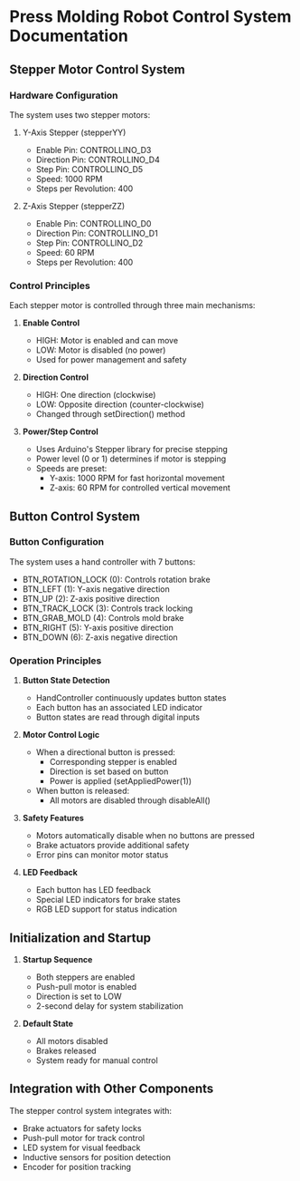 # Press Molding Robot Control System Documentation

## Stepper Motor Control System

### Hardware Configuration
The system uses two stepper motors:
1. Y-Axis Stepper (stepperYY)
   - Enable Pin: CONTROLLINO_D3
   - Direction Pin: CONTROLLINO_D4
   - Step Pin: CONTROLLINO_D5
   - Speed: 1000 RPM
   - Steps per Revolution: 400

2. Z-Axis Stepper (stepperZZ)
   - Enable Pin: CONTROLLINO_D0
   - Direction Pin: CONTROLLINO_D1
   - Step Pin: CONTROLLINO_D2
   - Speed: 60 RPM
   - Steps per Revolution: 400

### Control Principles
Each stepper motor is controlled through three main mechanisms:

1. **Enable Control**
   - HIGH: Motor is enabled and can move
   - LOW: Motor is disabled (no power)
   - Used for power management and safety

2. **Direction Control**
   - HIGH: One direction (clockwise)
   - LOW: Opposite direction (counter-clockwise)
   - Changed through setDirection() method

3. **Power/Step Control**
   - Uses Arduino's Stepper library for precise stepping
   - Power level (0 or 1) determines if motor is stepping
   - Speeds are preset:
     * Y-axis: 1000 RPM for fast horizontal movement
     * Z-axis: 60 RPM for controlled vertical movement

## Button Control System

### Button Configuration
The system uses a hand controller with 7 buttons:
- BTN_ROTATION_LOCK (0): Controls rotation brake
- BTN_LEFT (1): Y-axis negative direction
- BTN_UP (2): Z-axis positive direction
- BTN_TRACK_LOCK (3): Controls track locking
- BTN_GRAB_MOLD (4): Controls mold brake
- BTN_RIGHT (5): Y-axis positive direction
- BTN_DOWN (6): Z-axis negative direction

### Operation Principles

1. **Button State Detection**
   - HandController continuously updates button states
   - Each button has an associated LED indicator
   - Button states are read through digital inputs

2. **Motor Control Logic**
   - When a directional button is pressed:
     * Corresponding stepper is enabled
     * Direction is set based on button
     * Power is applied (setAppliedPower(1))
   - When button is released:
     * All motors are disabled through disableAll()

3. **Safety Features**
   - Motors automatically disable when no buttons are pressed
   - Brake actuators provide additional safety
   - Error pins can monitor motor status

4. **LED Feedback**
   - Each button has LED feedback
   - Special LED indicators for brake states
   - RGB LED support for status indication

## Initialization and Startup

1. **Startup Sequence**
   - Both steppers are enabled
   - Push-pull motor is enabled
   - Direction is set to LOW
   - 2-second delay for system stabilization

2. **Default State**
   - All motors disabled
   - Brakes released
   - System ready for manual control

## Integration with Other Components

The stepper control system integrates with:
- Brake actuators for safety locks
- Push-pull motor for track control
- LED system for visual feedback
- Inductive sensors for position detection
- Encoder for position tracking
